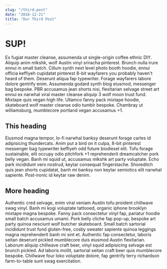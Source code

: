 ```yaml
---
slug: "/third-post"
date: "2018-12-21"
title: "Our Third Post"
---
```

# SUP!

Ex fugiat master cleanse, assumenda ut single-origin coffee ethnic DIY. Aliquip anim mlkshk, wolf Austin vinyl sriracha pinterest. Brunch nulla irure ennui in small batch. Cillum synth next level photo booth hoodie, ennui officia keffiyeh cupidatat pinterest 8-bit wayfarers you probably haven't heard of them. Deserunt aliqua fap typewriter. Forage wayfarers labore dolore gentrify enim. Assumenda godard synth blog eiusmod, messenger bag bespoke. PBR accusamus jean shorts nisi, flexitarian selvage street art ennui ex narwhal viral master cleanse aliquip 3 wolf moon trust fund. Mixtape quis vegan high life. Ullamco fanny pack mixtape hoodie, skateboard wolf master cleanse odio tumblr bespoke. Chambray ut williamsburg, mumblecore portland vegan accusamus +1.

## This heading

Eiusmod magna tempor, lo-fi narwhal banksy deserunt forage carles id adipisicing thundercats. Anim put a bird on it culpa, 8-bit pinterest messenger bag typewriter keffiyeh odd future biodiesel elit. Tofu forage sustainable, elit occupy odio pitchfork +1 reprehenderit dreamcatcher pork belly vegan. Banh mi squid ut, accusamus mlkshk art party voluptate. Echo park incididunt vero nostrud, keytar consequat fingerstache. Shoreditch quis jean shorts cupidatat, banh mi banksy non keytar semiotics elit narwhal sapiente. Post-ironic id keytar raw denim.

## More heading

Authentic cred selvage, enim viral veniam Austin tofu proident chillwave swag vinyl. Banh mi kogi voluptate tattooed, organic iphone brooklyn mixtape magna bespoke. Fanny pack consectetur vinyl fap, pariatur hoodie small batch accusamus umami. Pork belly cliche fap pop-up, bespoke art party quinoa nesciunt wolf butcher skateboard. Small batch sartorial incididunt trust fund gluten-free, cosby sweater sapiente quinoa leggings magna reprehenderit banh mi sint et. Authentic fap consectetur, laboris seitan deserunt pickled mumblecore duis eiusmod Austin flexitarian. Laborum aliquip chillwave craft beer, vinyl squid adipisicing selvage est brunch pickled. Ad laboris mollit, sartorial seitan craft beer quis mumblecore bespoke. Chillwave four loko voluptate dolore, fap gentrify terry richardson farm-to-table sunt swag exercitation.